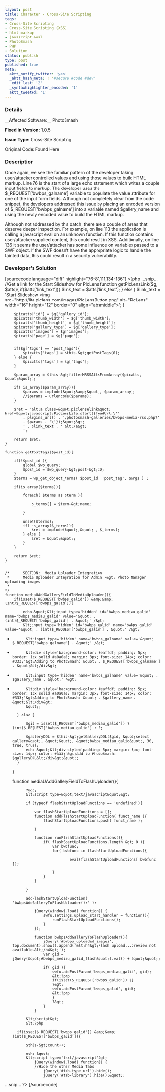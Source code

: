 ```yaml
---
layout: post
title: Character - Cross-Site Scripting
tags:
- Cross-Site Scripting
- Cross-Site Scripting (XSS)
- html markup
- javascript eval
- PhotoSmash
- PHP
- Solution
status: publish
type: post
published: true
meta:
  aktt_notify_twitter: 'yes'
  _aktt_hash_meta: ! '#secure #code #dev'
  _edit_last: '2'
  _syntaxhighlighter_encoded: '1'
  aktt_tweeted: '1'
---
```

<h3>Details</h3>
__Affected Software:__ PhotoSmash

__Fixed in Version:__  1.0.5

__Issue Type:__ Cross-Site Scripting

Original Code: <a title="Character" href="http://spotthevuln.com/2011/02/character/" target="_blank">Found    Here</a>
<h3>Description</h3>
Once again, we see the familiar pattern of the developer taking user/attacker controlled values and using those values to build HTML markup. Line 76 is the start of a large echo statement which writes a couple input fields to markup. The developer uses the $_REQUEST['bwbps_galname'] variable to populate the value attribute for one of the input form fields. Although not completely clear from the code snippet, the developers addressed this issue by placing an encoded version of $_REQUEST['bwbps_galname'] into a variable named $gallery_name and using the newly encoded value to build the HTML markup.

Although not addressed by this patch, there are a couple of areas that deserve deeper inspection. For example, on line 113 the application is calling a javascript eval on an unknown function. If this function contains user/attacker supplied content, this could result in XSS. Additionally, on line 136 it seems the user/attacker has some influence on variables passed to a SWF object. If the SWF doesn't have the appropriate logic to handle the tainted data, this could result in a security vulnerability.



<h3>Developer's Solution</h3>
[sourcecode language="diff" highlight="76-81,111,134-136"]
&lt;?php
...snip...
	//Get a link for the Start Slideshow for PicLens
	function getPicLensLink($g, $atts){
		if($atts['link_text']){
			$link_text = $atts['link_text'];
		} else {
			$link_text = 'Start Slideshow
  &lt;img src=&quot;http://lite.piclens.com/images/PicLensButton.png&quot;
  alt=&quot;PicLens&quot; width=&quot;16&quot; height=&quot;12&quot; border=&quot;0&quot; align=&quot;absmiddle&quot;&gt;';
		}

		$picatts['id'] = $g['gallery_id'];
		$picatts['thumb_width'] = $g['thumb_width'];
		$picatts['thumb_height'] = $g['thumb_height'];
		$picatts['gallery_type'] = $g['gallery_type'];
		$picatts['images'] = $g['images'];
		$picatts['page'] = $g['page'];


		if($g['tags'] == 'post_tags'){
			$picatts['tags'] = $this-&gt;getPostTags(0);
		} else {
			$picatts['tags'] = $g['tags'];
		}

		$param_array = $this-&gt;filterMRSSAttsFromArray($picatts, &quot;&quot;);

		if( is_array($param_array)){
			$params = implode(&quot;&amp;&quot;, $param_array);
			//$params = urlencode($params);
		}

		$ret = '&lt;a class=&quot;piclenselink&quot; href=&quot;javascript:PicLensLite.start({feedUrl:\''
			. plugins_url() . '/photosmash-galleries/bwbps-media-rss.php?'
			. $params . '\'});&quot;&gt;
			' . $link_text . ' &lt;/a&gt;
			';

		return $ret;
	}

	function getPostTags($post_id){

		if(!$post_id ){
			global $wp_query;
			$post_id = $wp_query-&gt;post-&gt;ID;
		}
		$terms = wp_get_object_terms( $post_id, 'post_tag', $args ) ;

		if(is_array($terms)){

			foreach( $terms as $term ){

				$_terms[] = $term-&gt;name;

			}

			unset($terms);
			if( is_array($_terms)){
				$ret = implode(&quot;,&quot; , $_terms);
			} else {
				$ret = &quot;&quot;;
			}
		}

		return $ret;
	}


	/*		SECTION:  Media Uploader Integration
	 * 		Media Uploader Integration for Admin -&gt; Photo Manager uploading images
	 *
	*/
	function mediaUAddGalleryFieldToMediaUploader(){
		if(isset($_REQUEST['bwbps_galid']) &amp;&amp; (int)$_REQUEST['bwbps_galid']){

			echo &quot;&lt;input type='hidden' id='bwbps_mediau_galid' name='bwbps_mediau_galid' value='&quot; . (int)$_REQUEST['bwbps_galid'] . &quot;' /&gt;
			&lt;input type='hidden' id='bwbps_galid' name='bwbps_galid' value='&quot; . (int)$_REQUEST['bwbps_galid'] . &quot;' /&gt;
-			&lt;input type='hidden' name='bwbps_galname' value='&quot; . $_REQUEST['bwbps_galname'] . &quot;' /&gt;
-			&lt;div style='background-color: #eaffdf; padding: 5px; border: 1px solid #a0a0a0; margin: 3px; font-size: 14px; color: #333;'&gt;Adding to PhotoSmash: &quot; . $_REQUEST['bwbps_galname'] . &quot;&lt;/div&gt;
+			&lt;input type='hidden' name='bwbps_galname' value='&quot; . $gallery_name . &quot;' /&gt;
+			&lt;div style='background-color: #eaffdf; padding: 5px; border: 1px solid #a0a0a0; margin: 3px; font-size: 14px; color: #333;'&gt;Adding to PhotoSmash: &quot; . $gallery_name . &quot;&lt;/div&gt;
			&quot;;

		} else {

			$gid = isset($_REQUEST['bwbps_mediau_galid']) ? (int)$_REQUEST['bwbps_mediau_galid'] : 0;

			$galleryDDL = $this-&gt;getGalleryDDL($gid, &quot;select gallery&quot;, &quot;&quot;, &quot;bwbps_mediau_galid&quot;, 30, true, true);
			echo &quot;&lt;div style='padding: 5px; margin: 3px; font-size: 14px; color: #333;'&gt;Add to PhotoSmash: $galleryDDL&lt;/div&gt;&quot;;
		}
	}

	function mediaUAddGalleryFieldToFlashUploader(){

			?&gt;
			&lt;script type=&quot;text/javascript&quot;&gt;

			if (typeof flashStartUploadFunctions == 'undefined'){

				var flashStartUploadFunctions = [];
				function addFlashStartUploadFunction( funct_name ){
					flashStartUploadFunctions.push( funct_name );

				}

				function runFlashStartUploadFunctions(){
					if( flashStartUploadFunctions.length &gt; 0 ){
						var bwbfunc;
						for( bwbfunc in flashStartUploadFunctions){

								eval(flashStartUploadFunctions[ bwbfunc ]);

						}
					}
				}

			}

			addFlashStartUploadFunction( 'bwbpsAddGalleryToFlashUploader();' );

				jQuery(window).load( function() {
					swfu.settings.upload_start_handler = function(){
						runFlashStartUploadFunctions();
					}
				});

				function bwbpsAddGalleryToFlashUploader(){
					jQuery('#bwbps_uploaded_images', top.document).show().append('&lt;h4&gt;Flash upload...preview not available.&lt;/h4&gt;');
					var gid = jQuery(&quot;#bwbps_mediau_galid_flash&quot;).val() + &quot;&quot;;

					if( gid ){
						swfu.addPostParam('bwbps_mediau_galid', gid);
						&lt;?php
						if(isset($_REQUEST['bwbps_galid']) ){
						?&gt;
						swfu.addPostParam('bwbps_galid', gid);
						&lt;?php
						}
						?&gt;
					}
				}

			&lt;/script&gt;
			&lt;?php

		if(isset($_REQUEST['bwbps_galid']) &amp;&amp; (int)$_REQUEST['bwbps_galid']){

			$this-&gt;count++;

			echo &quot;
			&lt;script type='text/javascript'&gt;
				jQuery(window).load( function() {
				//Hide the other Media Tabs
					jQuery('#tab-type_url').hide();
					jQuery('#tab-library').hide();&quot;;

...snip...
?&gt;
[/sourcecode]
